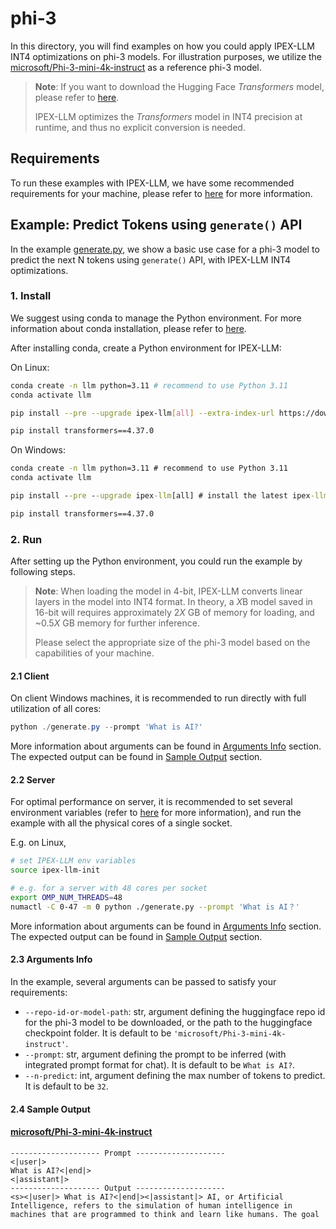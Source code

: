 # phi-3

In this directory, you will find examples on how you could apply IPEX-LLM INT4 optimizations on phi-3 models. For illustration purposes, we utilize the [microsoft/Phi-3-mini-4k-instruct](https://huggingface.co/microsoft/Phi-3-mini-4k-instruct) as a reference phi-3 model.

> **Note**: If you want to download the Hugging Face *Transformers* model, please refer to [here](https://huggingface.co/docs/hub/models-downloading#using-git).
>
> IPEX-LLM optimizes the *Transformers* model in INT4 precision at runtime, and thus no explicit conversion is needed.

## Requirements
To run these examples with IPEX-LLM, we have some recommended requirements for your machine, please refer to [here](../README.md#recommended-requirements) for more information.

## Example: Predict Tokens using `generate()` API
In the example [generate.py](./generate.py), we show a basic use case for a phi-3 model to predict the next N tokens using `generate()` API, with IPEX-LLM INT4 optimizations.
### 1. Install
We suggest using conda to manage the Python environment. For more information about conda installation, please refer to [here](https://docs.conda.io/en/latest/miniconda.html#).

After installing conda, create a Python environment for IPEX-LLM:

On Linux:

```bash
conda create -n llm python=3.11 # recommend to use Python 3.11
conda activate llm

pip install --pre --upgrade ipex-llm[all] --extra-index-url https://download.pytorch.org/whl/cpu # install the latest ipex-llm nightly build with 'all' option

pip install transformers==4.37.0
```

On Windows:

```cmd
conda create -n llm python=3.11 # recommend to use Python 3.11
conda activate llm

pip install --pre --upgrade ipex-llm[all] # install the latest ipex-llm nightly build with 'all' option

pip install transformers==4.37.0
```

### 2. Run
After setting up the Python environment, you could run the example by following steps.

> **Note**: When loading the model in 4-bit, IPEX-LLM converts linear layers in the model into INT4 format. In theory, a *X*B model saved in 16-bit will requires approximately 2*X* GB of memory for loading, and ~0.5*X* GB memory for further inference.
>
> Please select the appropriate size of the phi-3 model based on the capabilities of your machine.

#### 2.1 Client
On client Windows machines, it is recommended to run directly with full utilization of all cores:
```powershell
python ./generate.py --prompt 'What is AI?'
```
More information about arguments can be found in [Arguments Info](#23-arguments-info) section. The expected output can be found in [Sample Output](#24-sample-output) section.

#### 2.2 Server
For optimal performance on server, it is recommended to set several environment variables (refer to [here](../README.md#best-known-configuration-on-linux) for more information), and run the example with all the physical cores of a single socket.

E.g. on Linux,
```bash
# set IPEX-LLM env variables
source ipex-llm-init

# e.g. for a server with 48 cores per socket
export OMP_NUM_THREADS=48
numactl -C 0-47 -m 0 python ./generate.py --prompt 'What is AI？'
```
More information about arguments can be found in [Arguments Info](#23-arguments-info) section. The expected output can be found in [Sample Output](#24-sample-output) section.

#### 2.3 Arguments Info
In the example, several arguments can be passed to satisfy your requirements:

- `--repo-id-or-model-path`: str, argument defining the huggingface repo id for the phi-3 model to be downloaded, or the path to the huggingface checkpoint folder. It is default to be `'microsoft/Phi-3-mini-4k-instruct'`.
- `--prompt`: str, argument defining the prompt to be inferred (with integrated prompt format for chat). It is default to be `What is AI?`.
- `--n-predict`: int, argument defining the max number of tokens to predict. It is default to be `32`.

#### 2.4 Sample Output
#### [microsoft/Phi-3-mini-4k-instruct](https://huggingface.co/microsoft/Phi-3-mini-4k-instruct)
```log
-------------------- Prompt --------------------
<|user|>
What is AI?<|end|>
<|assistant|>
-------------------- Output --------------------
<s><|user|> What is AI?<|end|><|assistant|> AI, or Artificial Intelligence, refers to the simulation of human intelligence in machines that are programmed to think and learn like humans. The goal
```